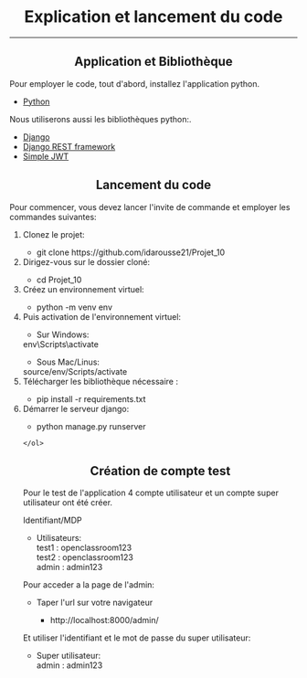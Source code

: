 <h1 align ="center">Explication et lancement du code</h1>

------------------------------
<h2 align = "center"> Application et Bibliothèque</h2>

<p>
    Pour employer le code, tout d'abord, installez l'application python.
<ul>
    <li>
        <a href = "https://www.python.org/downloads/">Python </a>
    </li>
</ul>
</p>
<p>
    Nous utiliserons aussi les bibliothèques python:.
<ul>
    <li>
        <a href = "https://www.djangoproject.com/">Django </a>
    </li>
    <li>
        <a href = "https://www.django-rest-framework.org/">Django REST framework</a>
    </li>
    <li>
        <a href = "https://django-rest-framework-simplejwt.readthedocs.io/en/latest/">Simple JWT</a>
    </li>
</ul>
</p>

<h2 align = "center"> Lancement du code </h2>
<p>Pour commencer, vous devez lancer l'invite de commande et employer les commandes suivantes:
    <ol>
        <li>Clonez le projet:</li>
                <ul><li>git clone https://github.com/idarousse21/Projet_10 </li></ul>
            <li>Dirigez-vous sur le dossier cloné:</li>
                <ul><li>cd Projet_10 </li></ul>
            <li>Créez un environnement virtuel:</li>
                <ul><li>python -m venv env</li></ul>
            <li>Puis activation de l'environnement virtuel:</li>
                <ul><li>Sur Windows:</li></ul>
                env\Scripts\activate
                <ul><li>Sous Mac/Linus:</li></ul>
                source/env/Scripts/activate
            <li>Télécharger les bibliothèque nécessaire :</li>
                <ul><li>pip install -r requirements.txt</li></ul>
            <li>Démarrer le serveur django:</li>
                <ul><li>python manage.py runserver</li></ul>
           
    </ol>

<h2 align = "center"> Création de compte test </h2>
    <p>
        Pour le test de l'application 4 compte utilisateur et un compte super utilisateur ont été créer.
    </p>
    <p> 
        Identifiant/MDP
    </p>
    <ul>
        <li>
            Utilisateurs:<br/>
            test1 : openclassroom123<br/>
            test2 : openclassroom123<br/>
            admin : admin123
        </li>
    </ul>
        <p> Pour acceder a la page de l'admin:</p>
        <ul>
        <li> Taper l'url sur votre navigateur</li>
            <ul><li>http://localhost:8000/admin/</li></ul>
        </ul>
        <p>Et utiliser l'identifiant et le mot de passe du super utilisateur:</p>
        <ul>
        <li>
            Super utilisateur:<br/>
            admin : admin123
        </li>
        </ul>
    
